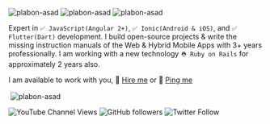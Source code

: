 <img src="https://img.shields.io/static/v1?label=Version&message=1.0.0&color=success" alt="plabon-asad" /> <img src="https://komarev.com/ghpvc/?username=plabon-asad&label=Profile%20views&color=success&style=flat" alt="plabon-asad" /> <img src="https://img.shields.io/static/v1?label=licence&message=MIT&color=blue" alt="plabon-asad" />


Expert in `✅ JavaScript(Angular 2+)`, `✅ Ionic(Android & iOS)`, and `✅ Flutter(Dart)` development. I build open-source projects & write the missing instruction manuals of the Web & Hybrid Mobile Apps with 3+ years professionally. I am working with a new technology `⛑️ Ruby on Rails` for approximately 2 years also.

I am available to work with you, 🔸 [Hire me](https://www.fiverr.com/plabon_asad) or 🔸 [Ping me](https://linkedin.com/in/plabon-asad)

<p>&nbsp;<img align="center" src="https://github-readme-stats.vercel.app/api?username=plabon-asad&show_icons=true&locale=en" alt="plabon-asad" /></p>

![YouTube Channel Views](https://img.shields.io/youtube/channel/views/UC1POl6JvACP_Vp8cVc2RDhA?style=social)
![GitHub followers](https://img.shields.io/github/followers/plabon-asad?style=social)
![Twitter Follow](https://img.shields.io/twitter/follow/plabon_asad?style=social)


